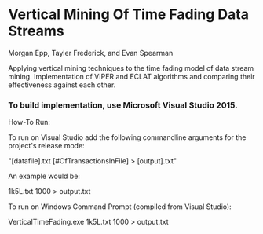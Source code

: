 # Vertical Mining Of Time Fading Data Streams
Morgan Epp, Tayler Frederick, and Evan Spearman

Applying vertical mining techniques to the time fading model of data stream mining. Implementation of VIPER and ECLAT algorithms and comparing their effectiveness against each other.

### To build implementation, use Microsoft Visual Studio 2015.

How-To Run:

To run on Visual Studio add the following commandline arguments for the project's release mode:

"[datafile].txt [#OfTransactionsInFile] > [output].txt"

An example would be:

1k5L.txt 1000 > output.txt

To run on Windows Command Prompt (compiled from Visual Studio):

VerticalTimeFading.exe 1k5L.txt 1000 > output.txt
